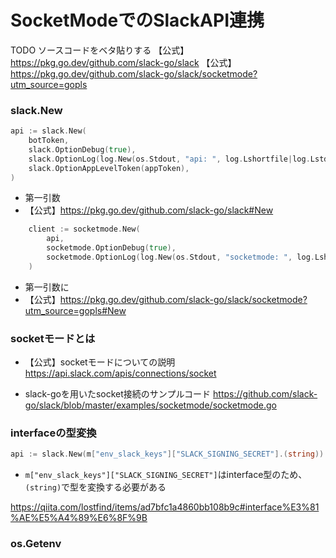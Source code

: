 # SocketModeでのSlackAPI連携
TODO ソースコードをベタ貼りする
【公式】https://pkg.go.dev/github.com/slack-go/slack
【公式】https://pkg.go.dev/github.com/slack-go/slack/socketmode?utm_source=gopls


### slack.New
```go
api := slack.New(
	botToken,
	slack.OptionDebug(true),
	slack.OptionLog(log.New(os.Stdout, "api: ", log.Lshortfile|log.LstdFlags)),
	slack.OptionAppLevelToken(appToken),
)
```
- 第一引数
- 【公式】https://pkg.go.dev/github.com/slack-go/slack#New


```go
	client := socketmode.New(
		api,
		socketmode.OptionDebug(true),
		socketmode.OptionLog(log.New(os.Stdout, "socketmode: ", log.Lshortfile|log.LstdFlags)),
	)
```
- 第一引数に
- 【公式】https://pkg.go.dev/github.com/slack-go/slack/socketmode?utm_source=gopls#New

### socketモードとは
- 【公式】socketモードについての説明
https://api.slack.com/apis/connections/socket

- slack-goを用いたsocket接続のサンプルコード 
https://github.com/slack-go/slack/blob/master/examples/socketmode/socketmode.go

### interfaceの型変換
```go
api := slack.New(m["env_slack_keys"]["SLACK_SIGNING_SECRET"].(string))
```
- `m["env_slack_keys"]["SLACK_SIGNING_SECRET"]`はinterface型のため、`(string)`で型を変換する必要がある

https://qiita.com/lostfind/items/ad7bfc1a4860bb108b9c#interface%E3%81%AE%E5%A4%89%E6%8F%9B

### os.Getenv


